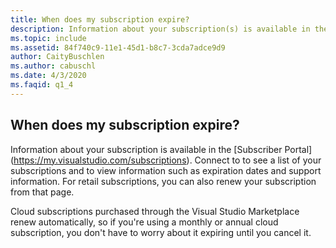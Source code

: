 ```yaml
---
title: When does my subscription expire?
description: Information about your subscription(s) is available in the Subscriber Portal. Connect to https://my.visualstudio.com/subscriptions to...
ms.topic: include
ms.assetid: 84f740c9-11e1-45d1-b8c7-3cda7adce9d9
author: CaityBuschlen
ms.author: cabuschl
ms.date: 4/3/2020
ms.faqid: q1_4
---
```


## When does my subscription expire?

Information about your subscription is available in the [Subscriber Portal] (https://my.visualstudio.com/subscriptions). Connect to to see a list of your subscriptions and to view information such as expiration dates and support information. For retail subscriptions, you can also renew your subscription from that page.

Cloud subscriptions purchased through the Visual Studio Marketplace renew automatically, so if you're using a monthly or annual cloud subscription, you don't have to worry about it expiring until you cancel it.
